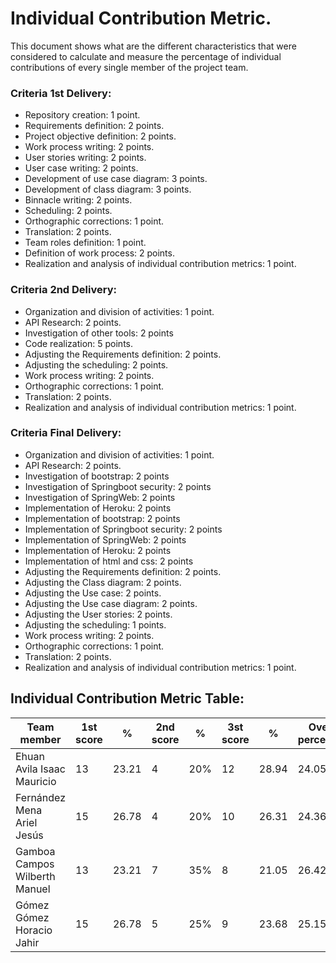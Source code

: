 # Individual Contribution Metric.
This document shows what are the different characteristics that were considered to calculate and measure the percentage of individual contributions of every single member of the project team.

### Criteria 1st Delivery:
* Repository creation: 1 point.
* Requirements definition: 2 points.
* Project objective definition: 2 points.
* Work process writing: 2 points.
* User stories writing: 2 points.
* User case writing: 2 points.
* Development of use case diagram: 3 points.
* Development of class diagram: 3 points.
* Binnacle writing: 2 points.
* Scheduling: 2 points.
* Orthographic corrections: 1 point.
* Translation: 2 points.
* Team roles definition: 1 point.
* Definition of work process: 2 points.
* Realization and analysis of individual contribution metrics: 1 point.

### Criteria 2nd Delivery:
* Organization and division of activities: 1 point.
* API Research: 2 points.
* Investigation of other tools: 2 points
* Code realization: 5 points.
* Adjusting the Requirements definition: 2 points.
* Adjusting the scheduling: 2 points.
* Work process writing: 2 points.
* Orthographic corrections: 1 point.
* Translation: 2 points.
* Realization and analysis of individual contribution metrics: 1 point.


### Criteria Final Delivery:
* Organization and division of activities: 1 point.
* API Research: 2 points.
* Investigation of bootstrap: 2 points
* Investigation of Springboot security: 2 points
* Investigation of SpringWeb: 2 points
* Implementation of Heroku: 2 points
* Implementation of bootstrap: 2 points
* Implementation of Springboot security: 2 points
* Implementation of SpringWeb: 2 points
* Implementation of Heroku: 2 points
* Implementation of html and css: 2 points
* Adjusting the Requirements definition: 2 points.
* Adjusting the Class diagram: 2 points.
* Adjusting the Use case: 2 points.
* Adjusting the Use case diagram: 2 points.
* Adjusting the User stories: 2 points.
* Adjusting the scheduling: 1 points.
* Work process writing: 2 points.
* Orthographic corrections: 1 point.
* Translation: 2 points.
* Realization and analysis of individual contribution metrics: 1 point.

## Individual Contribution Metric Table:
|Team member |1st score |% |2nd score |% |3st score |% |Overall percentage |
|--- |--- |--- |--- |--- |--- |--- |--- |
|Ehuan Avila Isaac Mauricio | 13 | 23.21 | 4 | 20% | 12 | 28.94 | 24.05 |
|Fernández Mena Ariel Jesús | 15 | 26.78 | 4 | 20% | 10 | 26.31 | 24.36 |
|Gamboa Campos Wilberth Manuel | 13 | 23.21 | 7 | 35% | 8 | 21.05 | 26.42 |
|Gómez Gómez Horacio Jahir | 15 | 26.78 | 5 | 25% | 9 | 23.68| 25.15 |
